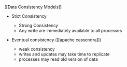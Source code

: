 
[[Data Consistency Models]]
* Stict Consistency 
	* Strong Consistency
	* Any write are immediately available to all processes

* Eventual consistency ([[apache cassendra]])
	* weak consistency
	* writes and updates may take time to replicate
	* processes may read old version of data
	